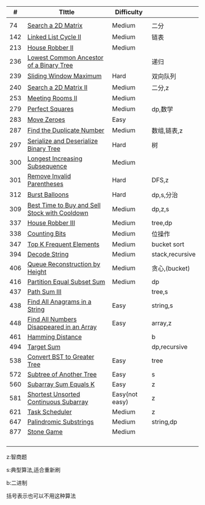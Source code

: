 | #    | TIttle                                                       | Difficulty     |                |
| ---- | ------------------------------------------------------------ | -------------- | -------------- |
|      |                                                              |                |                |
| 74   | [Search a 2D Matrix](./74.md)                                | Medium         | 二分            |
| 142  | [Linked List Cycle II](./142.md)                             | Medium         | 链表            |
| 213  | [House Robber II](./213.md)                                  | Medium         |                |
| 236  | [Lowest Common Ancestor of a Binary Tree](./236.md)          |                | 递归            |
| 239  | [Sliding Window Maximum](./239.md)                           | Hard           | 双向队列         |
| 240  | [Search a 2D Matrix II](./240.md)                            | Medium         | 二分,z          |
| 253  | [Meeting Rooms II](./253.md)                                 | Medium         |                |
| 279  | [Perfect Squares](./279.md)                                  | Medium         | dp,数学         |
| 283  | [Move Zeroes](./283.md)                                      | Easy           |                |
| 287  | [Find the Duplicate Number](./287.md)                        | Medium         | 数组,链表,z     |
| 297  | [Serialize and Deserialize Binary Tree](./297.md)            | Hard           | 树             |
| 300  | [Longest Increasing Subsequence](./300.md)                   | Medium         |                |
| 301  | [Remove Invalid Parentheses](./301.md)                       | Hard           | DFS,z          |
| 312  | [Burst Balloons](./312.md)                                   | Hard           | dp,s,分治       |
| 309  | [Best Time to Buy and Sell Stock with Cooldown](./309.md)    | Medium         | dp,z,s         |
| 337  | [House Robber III](./337.md)                                 | Medium         | tree,dp        |
| 338  | [Counting Bits](./338.md)                                    | Medium         | 位操作          |
| 347  | [Top K Frequent Elements](./347.md)                          | Medium         | bucket sort    |
| 394  | [Decode String](./394.md)                                    | Medium         | stack,recursive |
| 406  | [Queue Reconstruction by Height](./406.md)                   | Medium         | 贪心,(bucket)   |
| 416  | [Partition Equal Subset Sum](./416.md)                       | Medium         | dp             |
| 437  | [Path Sum III](./437.md)                                     |                | tree,s         |
| 438  | [Find All Anagrams in a String](./438.md)                    | Easy           | string,s       |
| 448  | [Find All Numbers Disappeared in an Array](./448.md)         | Easy           | array,z        |
| 461  | [Hamming Distance](./461.md)                                 |                | b              |
| 494  | [Target Sum](./494.md)                                       |                | dp,recursive   |
| 538  | [Convert BST to Greater Tree](./538.md)                      | Easy           | tree           |
| 572  | [Subtree of Another Tree](./572.md)                          | Easy           | s              |
| 560  | [Subarray Sum Equals K](./560.md)                            | Easy           | z              |
| 581  | [Shortest Unsorted Continuous Subarray](./581.md)            | Easy(not easy) | z              |
| 621  | [Task Scheduler](./621.md)                                   | Medium         | z              |
| 647  | [Palindromic Substrings](./647.md)                           | Medium         | string,dp      |
| 877  | [Stone Game](./877)                                          | Medium         |                |
|      |                                                              |                |                |
|      |                                                              |                |                |
|      |                                                              |                |                |
|      |                                                              |                |                |

z:智商题

s:典型算法,适合重新刷

b:二进制

括号表示也可以不用这种算法
